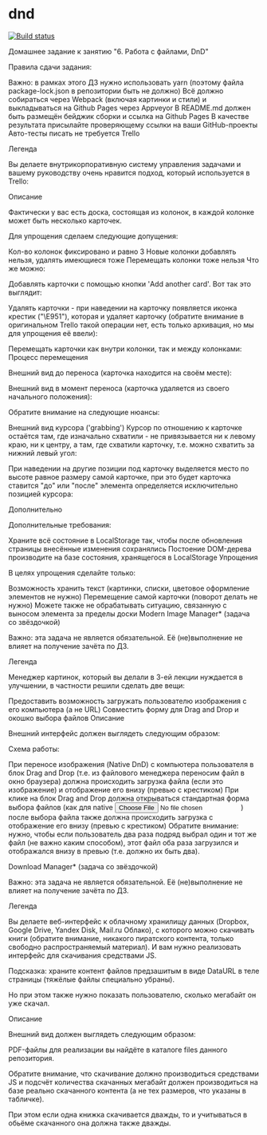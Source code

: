 # dnd

[![Build status](https://ci.appveyor.com/api/projects/status/crvweg136re5cl7s/branch/main?svg=true)](https://ci.appveyor.com/project/nikulin68/dnd/branch/main)

Домашнее задание к занятию "6. Работа с файлами, DnD"

Правила сдачи задания:

Важно: в рамках этого ДЗ нужно использовать yarn (поэтому файла package-lock.json в репозитории быть не должно)
Всё должно собираться через Webpack (включая картинки и стили) и выкладываться на Github Pages через Appveyor
В README.md должен быть размещён бейджик сборки и ссылка на Github Pages
В качестве результата присылайте проверяющему ссылки на ваши GitHub-проекты
Авто-тесты писать не требуется
Trello

Легенда

Вы делаете внутрикорпоративную систему управления задачами и вашему руководству очень нравится подход, который используется в Trello:



Описание

Фактически у вас есть доска, состоящая из колонок, в каждой колонке может быть несколько карточек.

Для упрощения сделаем следующие допущения:

Кол-во колонок фиксировано и равно 3
Новые колонки добавлять нельзя, удалять имеющиеся тоже
Перемещать колонки тоже нельзя
Что же можно:

Добавлять карточки с помощью кнопки 'Add another card'. Вот так это выглядит:




Удалять карточки - при наведении на карточку появляется иконка крестик ("\E951"), которая и удаляет карточку (обратите внимание в оригинальном Trello такой операции нет, есть только архивация, но мы для упрощения её ввели):


Перемещать карточки как внутри колонки, так и между колонками:
Процесс перемещения

Внешний вид до переноса (карточка находится на своём месте):


Внешний вид в момент переноса (карточка удаляется из своего начального положения):


Обратите внимание на следующие нюансы:

Внешний вид курсора ('grabbing')
Курсор по отношению к карточке остаётся там, где изначально схватили - не привязывается ни к левому краю, ни к центру, а там, где схватили карточку, т.е. можно схватить за нижний левый угол:


При наведении на другие позиции под карточку выделяется место по высоте равное размеру самой карточке, при это будет карточка ставится "до" или "после" элемента определяется исключительно позицией курсора:


Дополнительно

Дополнительные требования:

Храните всё состояние в LocalStorage так, чтобы после обновления страницы внесённые изменения сохранялись
Постоение DOM-дерева производите на базе состояния, хранящегося в LocalStorage
Упрощения

В целях упрощения сделайте только:

Возможность хранить текст (картинки, списки, цветовое оформление элементов не нужно)
Перемещение самой карточки (поворот делать не нужно)
Можете также не обрабатывать ситуацию, связанную с выносом элемента за пределы доски
Modern Image Manager* (задача со звёздочкой)

Важно: эта задача не является обязательной. Её (не)выполнение не влияет на получение зачёта по ДЗ.

Легенда

Менеджер картинок, который вы делали в 3-ей лекции нуждается в улучшении, в частности решили сделать две вещи:

Предоставить возможность загружать пользователю изображения с его компьютера (а не URL)
Совместить форму для Drag and Drop и окошко выбора файлов
Описание

Внешний интерфейс должен выглядеть следующим образом:



Схема работы:

При переносе изображения (Native DnD) с компьютера пользователя в блок Drag and Drop (т.е. из файлового менеджера переносим файл в окно браузера) должна происходить загрузка файла (если это изображение) и отображение его внизу (превью с крестиком)
При клике на блок Drag and Drop должна открываться стандартная форма выбора файлов (как для native <input type="file">) после выбора файла также должна происходить загрузка с отображение его внизу (превью с крестиком)
Обратите внимание: нужно, чтобы если пользователь два раза подряд выбрал один и тот же файл (не важно каким способом), этот файл оба раза загрузился и отображался внизу в превью (т.е. должно их быть два).

Download Manager* (задача со звёздочкой)

Важно: эта задача не является обязательной. Её (не)выполнение не влияет на получение зачёта по ДЗ.

Легенда

Вы делаете веб-интерфейс к облачному хранилищу данных (Dropbox, Google Drive, Yandex Disk, Mail.ru Облако), с которого можно скачивать книги (обратите внимание, никакого пиратского контента, только свободно распространяемый материал). И вам нужно реализовать интерфейс для скачивания средствами JS.

Подсказка: храните контент файлов предзашитым в виде DataURL в теле страницы (тяжёлые файлы специально убраны).

Но при этом также нужно показать пользователю, сколько мегабайт он уже скачал.

Описание

Внешний вид должен выглядеть следующим образом:



PDF-файлы для реализации вы найдёте в каталоге files данного репозитория.

Обратите внимание, что скачивание должно производиться средствами JS и подсчёт количества скачанных мегабайт должен производиться на базе реально скачанного контента (а не тех размеров, что указаны в табличке).

При этом если одна книжка скачивается дважды, то и учитываться в обьёме скачанного она должна также дважды.
